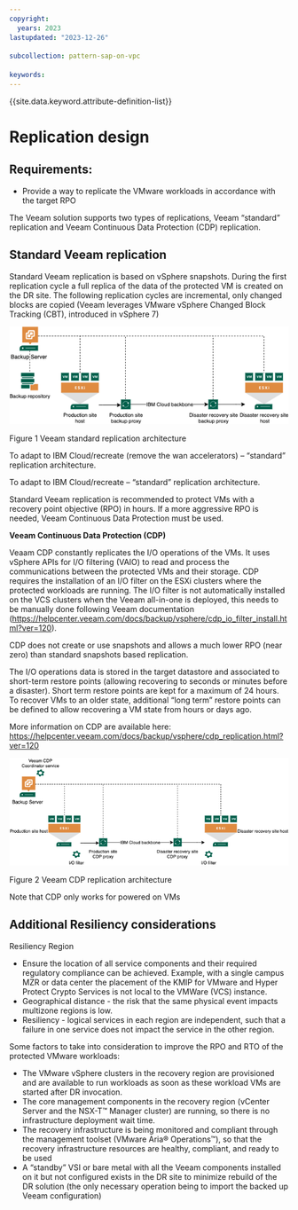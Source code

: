 ```yaml
---
copyright:
  years: 2023
lastupdated: "2023-12-26"

subcollection: pattern-sap-on-vpc

keywords:
---
```


{{site.data.keyword.attribute-definition-list}}

# Replication design

## Requirements:

-   Provide a way to replicate the VMware workloads in accordance with the target RPO

The Veeam solution supports two types of replications, Veeam “standard” replication and Veeam Continuous Data Protection (CDP) replication.

## Standard Veeam replication

Standard Veeam replication is based on vSphere snapshots. During the first replication cycle a full replica of the data of the protected VM is created on the DR site. The following replication cycles are incremental, only changed blocks are copied (Veeam leverages VMware vSphere Changed Block Tracking (CBT), introduced in vSphere 7)

![](image/c75b4df0d69270e1323639aa58056e8c.png)

Figure 1 Veeam standard replication architecture

To adapt to IBM Cloud/recreate (remove the wan accelerators) – “standard” replication architecture.

To adapt to IBM Cloud/recreate – “standard” replication architecture.

Standard Veeam replication is recommended to protect VMs with a recovery point objective (RPO) in hours. If a more aggressive RPO is needed, Veeam Continuous Data Protection must be used.

**Veeam Continuous Data Protection (CDP)**

Veaam CDP constantly replicates the I/O operations of the VMs. It uses vSphere APIs for I/O filtering (VAIO) to read and process the communications between the protected VMs and their storage. CDP requires the installation of an I/O filter on the ESXi clusters where the protected workloads are running. The I/O filter is not automatically installed on the VCS clusters when the Veeam all-in-one is deployed, this needs to be manually done following Veeam documentation (<https://helpcenter.veeam.com/docs/backup/vsphere/cdp_io_filter_install.html?ver=120>).

CDP does not create or use snapshots and allows a much lower RPO (near zero) than standard snapshots based replication.

The I/O operations data is stored in the target datastore and associated to short-term restore points (allowing recovering to seconds or minutes before a disaster). Short term restore points are kept for a maximum of 24 hours. To recover VMs to an older state, additional “long term” restore points can be defined to allow recovering a VM state from hours or days ago.

More information on CDP are available here: <https://helpcenter.veeam.com/docs/backup/vsphere/cdp_replication.html?ver=120>

![](image/c5279cf37d224112d7ceeed7e2ff2de4.png)

Figure 2 Veeam CDP replication architecture

Note that CDP only works for powered on VMs

## Additional Resiliency considerations

Resiliency Region

-   Ensure the location of all service components and their required regulatory compliance can be achieved. Example, with a single campus MZR or data center the placement of the KMIP for VMware and Hyper Protect Crypto Services is not local to the VMWare (VCS) instance.
-   Geographical distance - the risk that the same physical event impacts multizone regions is low.
-   Resiliency - logical services in each region are independent, such that a failure in one service does not impact the service in the other region.

Some factors to take into consideration to improve the RPO and RTO of the protected VMware workloads:

-   The VMware vSphere clusters in the recovery region are provisioned and are available to run workloads as soon as these workload VMs are started after DR invocation.
-   The core management components in the recovery region (vCenter Server and the NSX-T™ Manager cluster) are running, so there is no infrastructure deployment wait time.
-   The recovery infrastructure is being monitored and compliant through the management toolset (VMware Aria® Operations™), so that the recovery infrastructure resources are healthy, compliant, and ready to be used
-   A “standby” VSI or bare metal with all the Veeam components installed on it but not configured exists in the DR site to minimize rebuild of the DR solution (the only necessary operation being to import the backed up Veeam configuration)
